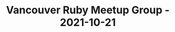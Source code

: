 ---
layout: post
title: Vancouver Ruby Meetup Group - 2021-10-21
datetime: '2021-10-21T16:00:00-04:00'
name: Vancouver Ruby Meetup Group
external_url: https://www.meetup.com/vancouver-ruby/events/281258682/
online_event: true
year_month: 2021-10
---